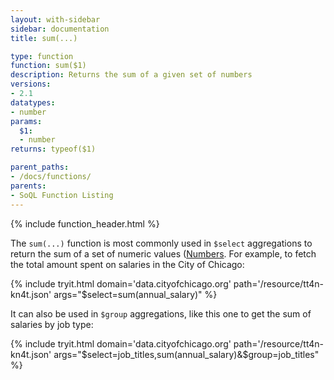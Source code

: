 ```yaml
---
layout: with-sidebar
sidebar: documentation
title: sum(...)

type: function
function: sum($1)
description: Returns the sum of a given set of numbers 
versions:
- 2.1
datatypes:
- number
params:
  $1:
  - number
returns: typeof($1)

parent_paths: 
- /docs/functions/
parents: 
- SoQL Function Listing 
---
```


{% include function_header.html %}

The `sum(...)` function is most commonly used in `$select` aggregations to return the sum of a set of numeric values ([Numbers](/docs/datatypes/number.html). For example, to fetch the total amount spent on salaries in the City of Chicago:

{% include tryit.html domain='data.cityofchicago.org' path='/resource/tt4n-kn4t.json' args="$select=sum(annual_salary)" %}

It can also be used in `$group` aggregations, like this one to get the sum of salaries by job type:

{% include tryit.html domain='data.cityofchicago.org' path='/resource/tt4n-kn4t.json' args="$select=job_titles,sum(annual_salary)&$group=job_titles" %}
